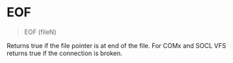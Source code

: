# EOF

> EOF (fileN)

Returns true if the file pointer is at end of the file. For COMx and SOCL VFS returns true if the connection is broken.

